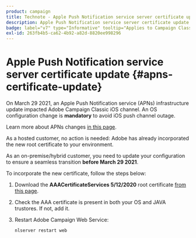 ```yaml
---
product: campaign
title: Technote - Apple Push Notification service server certificate update
description: Apple Push Notification service server certificate update
badge: label="v7" type="Informative" tooltip="Applies to Campaign Classic v7 only"
exl-id: 263fb4b5-ca62-4b92-a82d-8820ee998296
---
```

# Apple Push Notification service server certificate update {#apns-certificate-update}



On March 29 2021, an Apple Push Notification service (APNs) infrastructure update impacted Adobe Campaign Classic iOS channel. An OS configuration change is **mandatory** to avoid iOS push channel outage.
 
Learn more about APNs changes [in this page](https://developer.apple.com/news/?id=7gx0a2lp).

As a hosted customer, no action is needed: Adobe has already incorporated the new root certificate to your environment.

As an on-premise/hybrid customer, you need to update your configuration to ensure a seamless transition **before March 29 2021**.

To incorporate the new certificate, follow the steps below:

1. Download the **AAACertificateServices 5/12/2020** root certificate [from this page](https://support.sectigo.com/Com_KnowledgeDetailPage?Id=kA03l00000117cL).

1. Check the AAA certificate is present in both your OS and JAVA trustores. If not, add it.

1. Restart Adobe Campaign Web Service:

    ```
    nlserver restart web
    ```
